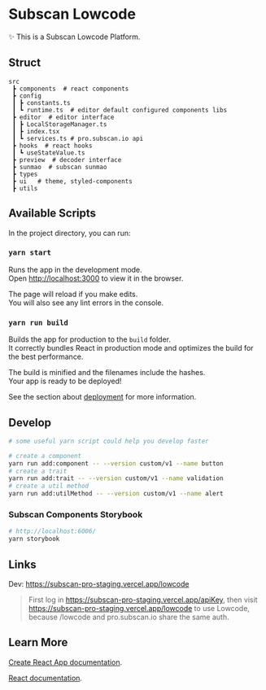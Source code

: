 # Subscan Lowcode

✨ This is a Subscan Lowcode Platform.

## Struct

```
src
 ┣ components  # react components
 ┣ config
 ┃ ┣ constants.ts
 ┃ ┗ runtime.ts  # editor default configured components libs
 ┣ editor  # editor interface
 ┃ ┣ LocalStorageManager.ts
 ┃ ┣ index.tsx
 ┃ ┗ services.ts # pro.subscan.io api
 ┣ hooks  # react hooks
 ┃ ┗ useStateValue.ts
 ┣ preview  # decoder interface
 ┣ sunmao  # subscan sunmao
 ┣ types
 ┣ ui   # theme, styled-components
 ┣ utils
```

## Available Scripts

In the project directory, you can run:

### `yarn start`

Runs the app in the development mode.\
Open [http://localhost:3000](http://localhost:3000) to view it in the browser.

The page will reload if you make edits.\
You will also see any lint errors in the console.

### `yarn run build`

Builds the app for production to the `build` folder.\
It correctly bundles React in production mode and optimizes the build for the best performance.

The build is minified and the filenames include the hashes.\
Your app is ready to be deployed!

See the section about [deployment](https://facebook.github.io/create-react-app/docs/deployment) for more information.

## Develop
```bash
# some useful yarn script could help you develop faster

# create a component
yarn run add:component -- --version custom/v1 --name button
# create a trait
yarn run add:trait -- --version custom/v1 --name validation
# create a util method
yarn run add:utilMethod -- --version custom/v1 --name alert
```

### Subscan Components Storybook
```bash
# http://localhost:6006/
yarn storybook
```

## Links

Dev: https://subscan-pro-staging.vercel.app/lowcode

> First log in https://subscan-pro-staging.vercel.app/apiKey, then visit https://subscan-pro-staging.vercel.app/lowcode to use Lowcode, because /lowcode and pro.subscan.io share the same auth.
## Learn More

[Create React App documentation](https://facebook.github.io/create-react-app/docs/getting-started).

[React documentation](https://reactjs.org/).
